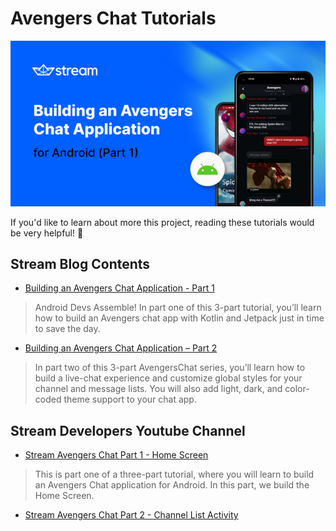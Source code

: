 # Avengers Chat Tutorials

<p align="left">
<img src="/previews/turotial0.png" />
</p>


If you'd like to learn about more this project, reading these tutorials would be very helpful! 💙

## Stream Blog Contents
- [Building an Avengers Chat Application - Part 1](https://getstream.io/blog/android-avengers-chat-app-part-1/)
> Android Devs Assemble! In part one of this 3-part tutorial, you’ll learn how to build an Avengers chat app with Kotlin and Jetpack just in time to save the day.
- [Building an Avengers Chat Application – Part 2](https://getstream.io/blog/building-avengers-chat-application-part-2/)
> In part two of this 3-part AvengersChat series, you’ll learn how to build a live-chat experience and customize global styles for your channel and message lists. You will also add light, dark, and color-coded theme support to your chat app.

## Stream Developers Youtube Channel
- [Stream Avengers Chat Part 1 - Home Screen](https://www.youtube.com/watch?v=BsyHrHTn4CA)
> This is part one of a three-part tutorial, where you will learn to build an Avengers Chat application for Android. In this part, we build the Home Screen.
- [Stream Avengers Chat Part 2 - Channel List Activity](https://youtu.be/0lIED0j9t4I)

